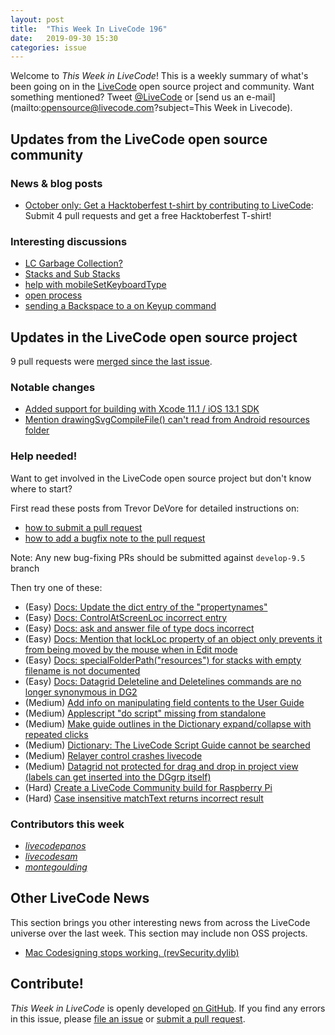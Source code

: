 ```yaml
---
layout: post
title:  "This Week In LiveCode 196"
date:   2019-09-30 15:30
categories: issue
---
```


Welcome to *This Week in LiveCode*!  This is a weekly summary of what's been
going on in the [LiveCode](https://livecode.com/) open source project and
community.  Want something mentioned?  Tweet
[@LiveCode](https://twitter.com/LiveCode) or
[send us an e-mail](mailto:opensource@livecode.com?subject=This Week in Livecode).

## Updates from the LiveCode open source community


### News & blog posts

- [October only: Get a Hacktoberfest t-shirt by contributing to LiveCode](https://hacktoberfest.digitalocean.com): Submit 4 pull requests and get a free Hacktoberfest T-shirt!


### Interesting discussions

- [LC Garbage Collection?](https://www.mail-archive.com/use-livecode@lists.runrev.com/msg103847.html)
- [Stacks and Sub Stacks](https://www.mail-archive.com/use-livecode@lists.runrev.com/msg103854.html)
- [help with mobileSetKeyboardType](https://www.mail-archive.com/use-livecode@lists.runrev.com/msg103876.html)
- [open process](https://www.mail-archive.com/use-livecode@lists.runrev.com/msg103894.html)
- [sending a Backspace to a on Keyup command](http://forums.livecode.com/viewtopic.php?t=33157&p=183729#p183729)

## Updates in the LiveCode open source project

9 pull requests were [merged since the last issue](https://github.com/search?q=org%3Alivecode+is%3Apublic+is%3Apr+is%3Amerged+merged%3A2019-09-23..2019-09-29&type=Issues).



<!---
### New LiveCode releases

- [LiveCode 9.0.5 RC-1](https://www.mail-archive.com/use-livecode@lists.runrev.com/msg101861.html)
- [LiveCode 9.5.0 DP-1](https://www.mail-archive.com/use-livecode@lists.runrev.com/msg101932.html)
--->


### Notable changes

- [Added support for building with Xcode 11.1 / iOS 13.1 SDK](https://github.com/livecode/livecode/pull/7178)
- [Mention drawingSvgCompileFile() can't read from Android resources folder](https://github.com/livecode/livecode/pull/7151)

<!---
### Bug of the week

- [Bug 22381 - SE: "Select All" of a script sets scroll of field but not line numbers ](https://quality.livecode.com/show_bug.cgi?id=22381)

The reporter provided a detailed description and sample stack that allowed us to test and confirm the problem quickly. Moreover, he suggested a fix and submitted a pull request.
--->

### Help needed!

Want to get involved in the LiveCode open source project but don't know where
to start?  

First read these posts from Trevor DeVore for detailed instructions on:

- [how to submit a pull request](https://www.mail-archive.com/use-livecode@lists.runrev.com/msg98530.html)
- [how to add a bugfix note to the pull request](https://www.mail-archive.com/use-livecode@lists.runrev.com/msg98611.html)

Note: Any new bug-fixing PRs should be submitted against `develop-9.5` branch

Then try one of these:

- (Easy) [Docs: Update the dict entry of the "propertynames"](https://quality.livecode.com/show_bug.cgi?id=7375)
- (Easy) [Docs: ControlAtScreenLoc incorrect entry](https://quality.livecode.com/show_bug.cgi?id=15645)
- (Easy) [Docs: ask and answer file of type docs incorrect ](https://quality.livecode.com/show_bug.cgi?id=17201)
- (Easy) [Docs: Mention that lockLoc property of an object only prevents it from being moved by the mouse when in Edit mode](https://quality.livecode.com/show_bug.cgi?id=19848)
- (Easy) [Docs: specialFolderPath("resources") for stacks with empty filename is not documented](https://quality.livecode.com/show_bug.cgi?id=21183)
- (Easy) [Docs: Datagrid Deleteline and Deletelines commands are no longer synonymous in DG2](https://quality.livecode.com/show_bug.cgi?id=21576)
- (Medium) [Add info on manipulating field contents to the User Guide](http://quality.livecode.com/show_bug.cgi?id=18990)
- (Medium) [Applescript "do script" missing from standalone](http://quality.livecode.com/show_bug.cgi?id=20993)
- (Medium) [Make guide outlines in the Dictionary expand/collapse with repeated clicks](http://quality.livecode.com/show_bug.cgi?id=18184)
- (Medium) [Dictionary: The LiveCode Script Guide cannot be searched](http://quality.livecode.com/show_bug.cgi?id=15957)
- (Medium) [Relayer control crashes livecode](https://quality.livecode.com/show_bug.cgi?id=21460)
- (Medium) [Datagrid not protected for drag and drop in project view (labels can get inserted into the DGgrp itself)](https://quality.livecode.com/show_bug.cgi?id=21750)
- (Hard) [Create a LiveCode Community build for Raspberry Pi](http://forums.livecode.com/viewtopic.php?f=76&t=27912)
- (Hard) [Case insensitive matchText returns incorrect result](https://quality.livecode.com/show_bug.cgi?id=15312)


### Contributors this week

- *[livecodepanos](https://github.com/livecodepanos)*  
- *[livecodesam](https://github.com/livecodesam)*  
- *[montegoulding](https://github.com/montegoulding)*  


## Other LiveCode News

This section brings you other interesting news from across the LiveCode universe over the last week. This section may include non OSS projects.

- [Mac Codesigning stops working. (revSecurity.dylib)](https://www.mail-archive.com/use-livecode@lists.runrev.com/msg103905.html)

<!--
## Upcoming events

* [SoCal LiveCode Group Meeting: Sept 5, Pasadena](http://forums.livecode.com/viewtopic.php?f=50&t=32935)
-->

## Contribute!

*This Week in LiveCode* is openly developed
[on GitHub](https://github.com/livecode/this-week-in-livecode).
If you find any errors in this issue, please
[file an issue](https://github.com/livecode/this-week-in-livecode/issues) or
[submit a pull request](https://github.com/livecode/this-week-in-livecode/pulls).

